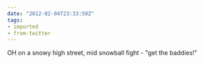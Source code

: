 ```yaml
---
date: "2012-02-04T23:33:50Z"
tags:
- imported
- from-twitter
---
```

OH on a snowy high street, mid snowball fight - "get the baddies!"
